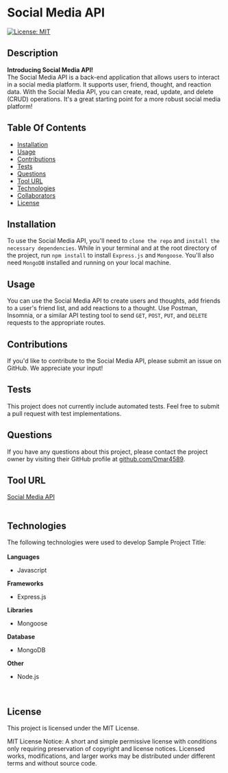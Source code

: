 # Social Media API 

[![License: MIT](https://img.shields.io/badge/License-MIT-blue)](https://opensource.org/licenses/MIT)

## Description

<strong>Introducing Social Media API!</strong>
<br>
The Social Media API is a back-end application that allows users to interact in a social media platform. It supports user, friend, thought, and reaction data. With the Social Media API, you can create, read, update, and delete (CRUD) operations. It's a great starting point for a more robust social media platform!<br>
    
## Table Of Contents

- [Installation](#installation)
- [Usage](#usage)
- [Contributions](#contributions)
- [Tests](#tests)
- [Questions](#questions)
- [Tool URL](#toolurl)
- [Technologies](#technologies)
- [Collaborators](#collaborators)
- [License](#license)

## Installation <a id="installation"></a>

To use the Social Media API, you'll need to `clone the repo` and `install the necessary dependencies`. While in your terminal and at the root directory of the project, run `npm install`  to install `Express.js` and `Mongoose`. You'll also need `MongoDB` installed and running on your local machine.

## Usage <a id="usage"></a>

You can use the Social Media API to create users and thoughts, add friends to a user's friend list, and add reactions to a thought. Use Postman, Insomnia, or a similar API testing tool to send `GET`, `POST`, `PUT`, and `DELETE` requests to the appropriate routes.

## Contributions <a id="contributions"></a>

If you'd like to contribute to the Social Media API, please submit an issue on GitHub. We appreciate your input!

## Tests <a id="tests"></a>

This project does not currently include automated tests. Feel free to submit a pull request with test implementations.

## Questions <a id="questions"></a>

If you have any questions about this project, please contact the project owner by visiting their GitHub profile at [github.com/Omar4589](https://:github.com/someone).

## Tool URL <a id="toolurl"></a>
    
[Social Media API](https://github.com/Omar4589/NoSQL-Social-Network-API)
<br>
<br>
    
## Technologies <a id="technologies"></a>
    
The following technologies were used to develop Sample Project Title:<br>
<br>
<strong>Languages</strong>
    
- Javascript
    
<strong>Frameworks</strong>
    
- Express.js
    
<strong>Libraries</strong>
    
- Mongoose
    
<strong>Database</strong>

- MongoDB

<strong>Other</strong>

- Node.js
<br>
    
    
## License <a id="license"></a>

This project is licensed under the MIT License.

MIT License Notice: A short and simple permissive license with conditions only requiring preservation of copyright and license notices. Licensed works, modifications, and larger works may be distributed under different terms and without source code.